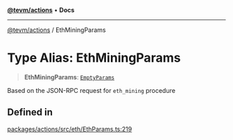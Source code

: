 [**@tevm/actions**](../README.md) • **Docs**

***

[@tevm/actions](../globals.md) / EthMiningParams

# Type Alias: EthMiningParams

> **EthMiningParams**: [`EmptyParams`](EmptyParams.md)

Based on the JSON-RPC request for `eth_mining` procedure

## Defined in

[packages/actions/src/eth/EthParams.ts:219](https://github.com/qbzzt/tevm-monorepo/blob/main/packages/actions/src/eth/EthParams.ts#L219)
